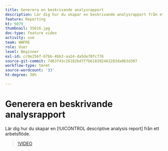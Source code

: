 ```yaml
---
title: Generera en beskrivande analysrapport
description: Lär dig hur du skapar en beskrivande analysrapport från ett arbetsflöde i Adobe Campaign Classic.
feature: Reporting
kt: 5079
thumbnail: 35616.jpg
doc-type: feature video
activity: use
team: WWFRE
role: User
level: Beginner
exl-id: cc9e256f-67bb-4bb3-aa24-da5de70fc776
source-git-commit: 7d63f43c26182bd7ffb618392463283da0b3d307
workflow-type: tm+mt
source-wordcount: '33'
ht-degree: 30%

---
```


# Generera en beskrivande analysrapport

Lär dig hur du skapar en [!UICONTROL descriptive analysis report] från ett arbetsflöde.

>[!VIDEO](https://video.tv.adobe.com/v/35616?quality=12)
